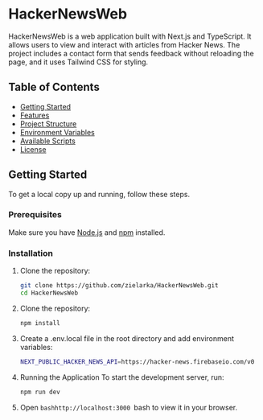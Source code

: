 # HackerNewsWeb

HackerNewsWeb is a web application built with Next.js and TypeScript. It allows users to view and interact with articles from Hacker News. The project includes a contact form that sends feedback without reloading the page, and it uses Tailwind CSS for styling.

## Table of Contents

- [Getting Started](#getting-started)
- [Features](#features)
- [Project Structure](#project-structure)
- [Environment Variables](#environment-variables)
- [Available Scripts](#available-scripts)
- [License](#license)

## Getting Started

To get a local copy up and running, follow these steps.

### Prerequisites

Make sure you have [Node.js](https://nodejs.org/en/) and [npm](https://www.npmjs.com/) installed.

### Installation

1. Clone the repository:

   ```bash
   git clone https://github.com/zielarka/HackerNewsWeb.git
   cd HackerNewsWeb

2. Clone the repository:
    ```bash
   npm install

3. Create a .env.local file in the root directory and add environment variables:
    ```bash
    NEXT_PUBLIC_HACKER_NEWS_API=https://hacker-news.firebaseio.com/v0

4. Running the Application To start the development server, run:
    ```bash
    npm run dev

5. Open ```bashhttp://localhost:3000 ```bash to view it in your browser.